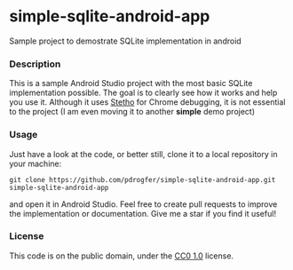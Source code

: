 # simple-sqlite-android-app
Sample project to demostrate SQLite implementation in android

### Description
This is a sample Android Studio project with the most basic SQLite implementation
possible. The goal is to clearly see how it works and help you use it. Although it 
uses [Stetho](https://code.facebook.com/posts/393927910787513/stetho-a-new-debugging-platform-for-android/) for Chrome debugging,
it is not essential to the project (I am even moving it to another **simple** demo project)

### Usage
Just have a look at the code, or better still, clone it to a local repository in your machine:
```
git clone https://github.com/pdrogfer/simple-sqlite-android-app.git simple-sqlite-android-app
```
and open it in Android Studio. Feel free to create pull requests to improve the implementation or documentation. Give me a 
star if you find it useful!
 
### License
This code is on the public domain, under the [CC0 1.0](https://creativecommons.org/publicdomain/zero/1.0/) license.
